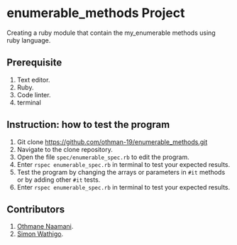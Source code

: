 # enumerable_methods Project
Creating a ruby module that contain the my_enumerable methods using ruby language.

## Prerequisite
1. Text editor.
2. Ruby.
3. Code linter.
4. terminal

## Instruction: how to test the program
1. Git clone  https://github.com/othman-19/enumerable_methods.git 
2. Navigate to the clone repository.
3. Open the file `spec/enumerable_spec.rb` to edit the program.
4. Enter `rspec enumerable_spec.rb` in terminal to test your expected
    results.
5. Test the program by changing the arrays or parameters in `#it` methods      or by adding other `#it` tests.
6. Enter `rspec enumerable_spec.rb` in terminal to test your expected 
    results.

## Contributors
1. [Othmane Naamani](https://github.com/othman-19).
2. [Simon Wathigo](https://github.com/wathigo).
